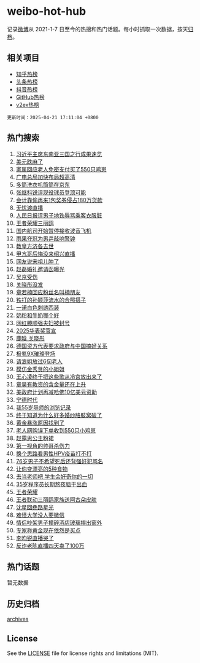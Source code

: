 # weibo-hot-hub

记录[微博](https://www.weibo.com)从 2021-1-7 日至今的热搜和热门话题。每小时抓取一次数据，按天[归档](archives)。

## 相关项目

- [知乎热榜](https://github.com/lonnyzhang423/zhihu-hot-hub)
- [头条热榜](https://github.com/lonnyzhang423/toutiao-hot-hub)
- [抖音热榜](https://github.com/lonnyzhang423/douyin-hot-hub)
- [GitHub热榜](https://github.com/lonnyzhang423/github-hot-hub)
- [v2ex热榜](https://github.com/lonnyzhang423/v2ex-hot-hub)


`更新时间：2025-04-21 17:11:04 +0800`

## 热门搜索

1. [习近平主席东南亚三国之行成果速览](https://m.weibo.cn/search?containerid=100103type%3D1%26t%3D10%26q%3D%23%E4%B9%A0%E8%BF%91%E5%B9%B3%E4%B8%BB%E5%B8%AD%E4%B8%9C%E5%8D%97%E4%BA%9A%E4%B8%89%E5%9B%BD%E4%B9%8B%E8%A1%8C%E6%88%90%E6%9E%9C%E9%80%9F%E8%A7%88%23&stream_entry_id=51&isnewpage=1&extparam=seat%3D1%26q%3D%2523%25E4%25B9%25A0%25E8%25BF%2591%25E5%25B9%25B3%25E4%25B8%25BB%25E5%25B8%25AD%25E4%25B8%259C%25E5%258D%2597%25E4%25BA%259A%25E4%25B8%2589%25E5%259B%25BD%25E4%25B9%258B%25E8%25A1%258C%25E6%2588%2590%25E6%259E%259C%25E9%2580%259F%25E8%25A7%2588%2523%26c_type%3D51%26filter_type%3Drealtimehot%26cate%3D10103%26stream_entry_id%3D51%26dgr%3D0%26pos%3D0%26display_time%3D1745226663%26pre_seqid%3D17452266638070282990312)
1. [美元跌麻了](https://m.weibo.cn/search?containerid=100103type%3D1%26t%3D10%26q%3D%23%E7%BE%8E%E5%85%83%E8%B7%8C%E9%BA%BB%E4%BA%86%23&stream_entry_id=31&isnewpage=1&extparam=seat%3D1%26stream_entry_id%3D31%26flag%3D1%26realpos%3D1%26pos%3D0%26q%3D%2523%25E7%25BE%258E%25E5%2585%2583%25E8%25B7%258C%25E9%25BA%25BB%25E4%25BA%2586%2523%26c_type%3D31%26band_rank%3D1%26cate%3D5001%26lcate%3D5001%26filter_type%3Drealtimehot%26dgr%3D0%26display_time%3D1745226663%26pre_seqid%3D17452266638070282990312)
1. [家属回应老人免密支付买了550只鸡崽](https://m.weibo.cn/search?containerid=100103type%3D1%26t%3D10%26q%3D%23%E5%AE%B6%E5%B1%9E%E5%9B%9E%E5%BA%94%E8%80%81%E4%BA%BA%E5%85%8D%E5%AF%86%E6%94%AF%E4%BB%98%E4%B9%B0%E4%BA%86550%E5%8F%AA%E9%B8%A1%E5%B4%BD%23&stream_entry_id=31&isnewpage=1&extparam=seat%3D1%26stream_entry_id%3D31%26flag%3D0%26realpos%3D2%26pos%3D1%26q%3D%2523%25E5%25AE%25B6%25E5%25B1%259E%25E5%259B%259E%25E5%25BA%2594%25E8%2580%2581%25E4%25BA%25BA%25E5%2585%258D%25E5%25AF%2586%25E6%2594%25AF%25E4%25BB%2598%25E4%25B9%25B0%25E4%25BA%2586550%25E5%258F%25AA%25E9%25B8%25A1%25E5%25B4%25BD%2523%26c_type%3D31%26band_rank%3D2%26cate%3D5001%26lcate%3D5001%26filter_type%3Drealtimehot%26dgr%3D0%26display_time%3D1745226663%26pre_seqid%3D17452266638070282990312)
1. [广电总局加快布局超高清](https://m.weibo.cn/search?containerid=100103type%3D1%26t%3D10%26q%3D%23%E5%B9%BF%E7%94%B5%E6%80%BB%E5%B1%80%E5%8A%A0%E5%BF%AB%E5%B8%83%E5%B1%80%E8%B6%85%E9%AB%98%E6%B8%85%23&stream_entry_id=31&isnewpage=1&extparam=seat%3D1%26stream_entry_id%3D31%26flag%3D0%26realpos%3D3%26pos%3D2%26q%3D%2523%25E5%25B9%25BF%25E7%2594%25B5%25E6%2580%25BB%25E5%25B1%2580%25E5%258A%25A0%25E5%25BF%25AB%25E5%25B8%2583%25E5%25B1%2580%25E8%25B6%2585%25E9%25AB%2598%25E6%25B8%2585%2523%26c_type%3D31%26band_rank%3D3%26cate%3D5001%26lcate%3D5001%26filter_type%3Drealtimehot%26dgr%3D0%26display_time%3D1745226663%26pre_seqid%3D17452266638070282990312)
1. [多筒洗衣机筒筒在京东](https://m.weibo.cn/search?containerid=100103type%3D1%26t%3D10%26q%3D%23%E5%A4%9A%E7%AD%92%E6%B4%97%E8%A1%A3%E6%9C%BA%E7%AD%92%E7%AD%92%E5%9C%A8%E4%BA%AC%E4%B8%9C%23&stream_entry_id=31&isnewpage=1&extparam=seat%3D1%26stream_entry_id%3D31%26lcate%3D5001%26topic_ad%3D1%26filter_type%3Drealtimehot%26q%3D%2523%25E5%25A4%259A%25E7%25AD%2592%25E6%25B4%2597%25E8%25A1%25A3%25E6%259C%25BA%25E7%25AD%2592%25E7%25AD%2592%25E5%259C%25A8%25E4%25BA%25AC%25E4%25B8%259C%2523%26dgr%3D0%26adid%3D283328%26is_ad_pos%3D1%26cate%3D5001%26band_rank%3D4%26pos%3D3%26c_type%3D31%26display_time%3D1745226663%26pre_seqid%3D17452266638070282990312)
1. [张继科锐评现役球员登顶可能](https://m.weibo.cn/search?containerid=100103type%3D1%26t%3D10%26q%3D%23%E5%BC%A0%E7%BB%A7%E7%A7%91%E9%94%90%E8%AF%84%E7%8E%B0%E5%BD%B9%E7%90%83%E5%91%98%E7%99%BB%E9%A1%B6%E5%8F%AF%E8%83%BD%23&stream_entry_id=31&isnewpage=1&extparam=seat%3D1%26stream_entry_id%3D31%26flag%3D1%26realpos%3D4%26pos%3D4%26q%3D%2523%25E5%25BC%25A0%25E7%25BB%25A7%25E7%25A7%2591%25E9%2594%2590%25E8%25AF%2584%25E7%258E%25B0%25E5%25BD%25B9%25E7%2590%2583%25E5%2591%2598%25E7%2599%25BB%25E9%25A1%25B6%25E5%258F%25AF%25E8%2583%25BD%2523%26c_type%3D31%26band_rank%3D4%26cate%3D5001%26lcate%3D5001%26filter_type%3Drealtimehot%26dgr%3D0%26display_time%3D1745226663%26pre_seqid%3D17452266638070282990312)
1. [会计靠偷再来1包奖券侵占180万货款](https://m.weibo.cn/search?containerid=100103type%3D1%26t%3D10%26q%3D%23%E4%BC%9A%E8%AE%A1%E9%9D%A0%E5%81%B7%E5%86%8D%E6%9D%A51%E5%8C%85%E5%A5%96%E5%88%B8%E4%BE%B5%E5%8D%A0180%E4%B8%87%E8%B4%A7%E6%AC%BE%23&stream_entry_id=31&isnewpage=1&extparam=seat%3D1%26stream_entry_id%3D31%26flag%3D0%26realpos%3D5%26pos%3D5%26q%3D%2523%25E4%25BC%259A%25E8%25AE%25A1%25E9%259D%25A0%25E5%2581%25B7%25E5%2586%258D%25E6%259D%25A51%25E5%258C%2585%25E5%25A5%2596%25E5%2588%25B8%25E4%25BE%25B5%25E5%258D%25A0180%25E4%25B8%2587%25E8%25B4%25A7%25E6%25AC%25BE%2523%26c_type%3D31%26band_rank%3D5%26cate%3D5001%26lcate%3D5001%26filter_type%3Drealtimehot%26dgr%3D0%26display_time%3D1745226663%26pre_seqid%3D17452266638070282990312)
1. [无忧渡直播](https://m.weibo.cn/search?containerid=100103type%3D1%26t%3D10%26q%3D%23%E6%97%A0%E5%BF%A7%E6%B8%A1%E7%9B%B4%E6%92%AD%23&stream_entry_id=31&isnewpage=1&extparam=seat%3D1%26stream_entry_id%3D31%26flag%3D2%26realpos%3D6%26pos%3D6%26q%3D%2523%25E6%2597%25A0%25E5%25BF%25A7%25E6%25B8%25A1%25E7%259B%25B4%25E6%2592%25AD%2523%26c_type%3D31%26band_rank%3D6%26cate%3D5001%26lcate%3D5001%26filter_type%3Drealtimehot%26dgr%3D0%26display_time%3D1745226663%26pre_seqid%3D17452266638070282990312)
1. [人民日报评男子地铁辱骂乘客衣服脏](https://m.weibo.cn/search?containerid=100103type%3D1%26t%3D10%26q%3D%23%E4%BA%BA%E6%B0%91%E6%97%A5%E6%8A%A5%E8%AF%84%E7%94%B7%E5%AD%90%E5%9C%B0%E9%93%81%E8%BE%B1%E9%AA%82%E4%B9%98%E5%AE%A2%E8%A1%A3%E6%9C%8D%E8%84%8F%23&stream_entry_id=31&isnewpage=1&extparam=seat%3D1%26stream_entry_id%3D31%26flag%3D0%26realpos%3D7%26pos%3D7%26q%3D%2523%25E4%25BA%25BA%25E6%25B0%2591%25E6%2597%25A5%25E6%258A%25A5%25E8%25AF%2584%25E7%2594%25B7%25E5%25AD%2590%25E5%259C%25B0%25E9%2593%2581%25E8%25BE%25B1%25E9%25AA%2582%25E4%25B9%2598%25E5%25AE%25A2%25E8%25A1%25A3%25E6%259C%258D%25E8%2584%258F%2523%26c_type%3D31%26band_rank%3D7%26cate%3D5001%26lcate%3D5001%26filter_type%3Drealtimehot%26dgr%3D0%26display_time%3D1745226663%26pre_seqid%3D17452266638070282990312)
1. [王者荣耀三丽鸥](https://m.weibo.cn/search?containerid=100103type%3D1%26t%3D10%26q%3D%E7%8E%8B%E8%80%85%E8%8D%A3%E8%80%80%E4%B8%89%E4%B8%BD%E9%B8%A5&stream_entry_id=31&isnewpage=1&extparam=seat%3D1%26stream_entry_id%3D31%26flag%3D0%26realpos%3D8%26pos%3D8%26q%3D%25E7%258E%258B%25E8%2580%2585%25E8%258D%25A3%25E8%2580%2580%25E4%25B8%2589%25E4%25B8%25BD%25E9%25B8%25A5%26c_type%3D31%26band_rank%3D8%26cate%3D5001%26lcate%3D5001%26filter_type%3Drealtimehot%26dgr%3D0%26display_time%3D1745226663%26pre_seqid%3D17452266638070282990312)
1. [国内航司开始暂停接收波音飞机](https://m.weibo.cn/search?containerid=100103type%3D1%26t%3D10%26q%3D%23%E5%9B%BD%E5%86%85%E8%88%AA%E5%8F%B8%E5%BC%80%E5%A7%8B%E6%9A%82%E5%81%9C%E6%8E%A5%E6%94%B6%E6%B3%A2%E9%9F%B3%E9%A3%9E%E6%9C%BA%23&stream_entry_id=31&isnewpage=1&extparam=seat%3D1%26stream_entry_id%3D31%26flag%3D1%26realpos%3D9%26pos%3D9%26q%3D%2523%25E5%259B%25BD%25E5%2586%2585%25E8%2588%25AA%25E5%258F%25B8%25E5%25BC%2580%25E5%25A7%258B%25E6%259A%2582%25E5%2581%259C%25E6%258E%25A5%25E6%2594%25B6%25E6%25B3%25A2%25E9%259F%25B3%25E9%25A3%259E%25E6%259C%25BA%2523%26c_type%3D31%26band_rank%3D9%26cate%3D5001%26lcate%3D5001%26filter_type%3Drealtimehot%26dgr%3D0%26display_time%3D1745226663%26pre_seqid%3D17452266638070282990312)
1. [雨果夺冠为男乒敲响警钟](https://m.weibo.cn/search?containerid=100103type%3D1%26t%3D10%26q%3D%23%E9%9B%A8%E6%9E%9C%E5%A4%BA%E5%86%A0%E4%B8%BA%E7%94%B7%E4%B9%92%E6%95%B2%E5%93%8D%E8%AD%A6%E9%92%9F%23&stream_entry_id=31&isnewpage=1&extparam=seat%3D1%26stream_entry_id%3D31%26flag%3D1%26realpos%3D10%26pos%3D10%26q%3D%2523%25E9%259B%25A8%25E6%259E%259C%25E5%25A4%25BA%25E5%2586%25A0%25E4%25B8%25BA%25E7%2594%25B7%25E4%25B9%2592%25E6%2595%25B2%25E5%2593%258D%25E8%25AD%25A6%25E9%2592%259F%2523%26c_type%3D31%26band_rank%3D10%26cate%3D5001%26lcate%3D5001%26filter_type%3Drealtimehot%26dgr%3D0%26display_time%3D1745226663%26pre_seqid%3D17452266638070282990312)
1. [教皇方济各去世](https://m.weibo.cn/search?containerid=100103type%3D1%26t%3D10%26q%3D%23%E6%95%99%E7%9A%87%E6%96%B9%E6%B5%8E%E5%90%84%E5%8E%BB%E4%B8%96%23&stream_entry_id=31&isnewpage=1&extparam=seat%3D1%26stream_entry_id%3D31%26flag%3D1%26realpos%3D11%26pos%3D11%26q%3D%2523%25E6%2595%2599%25E7%259A%2587%25E6%2596%25B9%25E6%25B5%258E%25E5%2590%2584%25E5%258E%25BB%25E4%25B8%2596%2523%26c_type%3D31%26band_rank%3D11%26cate%3D5001%26lcate%3D5001%26filter_type%3Drealtimehot%26dgr%3D0%26display_time%3D1745226663%26pre_seqid%3D17452266638070282990312)
1. [甲亢哥后悔没来绍兴直播](https://m.weibo.cn/search?containerid=100103type%3D1%26t%3D10%26q%3D%23%E7%94%B2%E4%BA%A2%E5%93%A5%E5%90%8E%E6%82%94%E6%B2%A1%E6%9D%A5%E7%BB%8D%E5%85%B4%E7%9B%B4%E6%92%AD%23&stream_entry_id=31&isnewpage=1&extparam=seat%3D1%26stream_entry_id%3D31%26flag%3D0%26realpos%3D12%26pos%3D12%26q%3D%2523%25E7%2594%25B2%25E4%25BA%25A2%25E5%2593%25A5%25E5%2590%258E%25E6%2582%2594%25E6%25B2%25A1%25E6%259D%25A5%25E7%25BB%258D%25E5%2585%25B4%25E7%259B%25B4%25E6%2592%25AD%2523%26c_type%3D31%26band_rank%3D12%26cate%3D5001%26lcate%3D5001%26filter_type%3Drealtimehot%26dgr%3D0%26display_time%3D1745226663%26pre_seqid%3D17452266638070282990312)
1. [网友说宋祖儿肿了](https://m.weibo.cn/search?containerid=100103type%3D1%26t%3D10%26q%3D%23%E7%BD%91%E5%8F%8B%E8%AF%B4%E5%AE%8B%E7%A5%96%E5%84%BF%E8%82%BF%E4%BA%86%23&stream_entry_id=31&isnewpage=1&extparam=seat%3D1%26stream_entry_id%3D31%26flag%3D1%26realpos%3D13%26pos%3D13%26q%3D%2523%25E7%25BD%2591%25E5%258F%258B%25E8%25AF%25B4%25E5%25AE%258B%25E7%25A5%2596%25E5%2584%25BF%25E8%2582%25BF%25E4%25BA%2586%2523%26c_type%3D31%26band_rank%3D13%26cate%3D5001%26lcate%3D5001%26filter_type%3Drealtimehot%26dgr%3D0%26display_time%3D1745226663%26pre_seqid%3D17452266638070282990312)
1. [赵磊婚礼邀请函曝光](https://m.weibo.cn/search?containerid=100103type%3D1%26t%3D10%26q%3D%23%E8%B5%B5%E7%A3%8A%E5%A9%9A%E7%A4%BC%E9%82%80%E8%AF%B7%E5%87%BD%E6%9B%9D%E5%85%89%23&stream_entry_id=31&isnewpage=1&extparam=seat%3D1%26stream_entry_id%3D31%26flag%3D1%26realpos%3D14%26pos%3D14%26q%3D%2523%25E8%25B5%25B5%25E7%25A3%258A%25E5%25A9%259A%25E7%25A4%25BC%25E9%2582%2580%25E8%25AF%25B7%25E5%2587%25BD%25E6%259B%259D%25E5%2585%2589%2523%26c_type%3D31%26band_rank%3D14%26cate%3D5001%26lcate%3D5001%26filter_type%3Drealtimehot%26dgr%3D0%26display_time%3D1745226663%26pre_seqid%3D17452266638070282990312)
1. [吴京受伤](https://m.weibo.cn/search?containerid=100103type%3D1%26t%3D10%26q%3D%E5%90%B4%E4%BA%AC%E5%8F%97%E4%BC%A4&stream_entry_id=31&isnewpage=1&extparam=seat%3D1%26stream_entry_id%3D31%26flag%3D1%26realpos%3D15%26pos%3D15%26q%3D%25E5%2590%25B4%25E4%25BA%25AC%25E5%258F%2597%25E4%25BC%25A4%26c_type%3D31%26band_rank%3D15%26cate%3D5001%26lcate%3D5001%26filter_type%3Drealtimehot%26dgr%3D0%26display_time%3D1745226663%26pre_seqid%3D17452266638070282990312)
1. [关晓彤没发](https://m.weibo.cn/search?containerid=100103type%3D1%26t%3D10%26q%3D%E5%85%B3%E6%99%93%E5%BD%A4%E6%B2%A1%E5%8F%91&stream_entry_id=31&isnewpage=1&extparam=seat%3D1%26stream_entry_id%3D31%26flag%3D2%26realpos%3D16%26pos%3D16%26q%3D%25E5%2585%25B3%25E6%2599%2593%25E5%25BD%25A4%25E6%25B2%25A1%25E5%258F%2591%26c_type%3D31%26band_rank%3D16%26cate%3D5001%26lcate%3D5001%26filter_type%3Drealtimehot%26dgr%3D0%26display_time%3D1745226663%26pre_seqid%3D17452266638070282990312)
1. [章若楠回应粉丝名叫楠朋友](https://m.weibo.cn/search?containerid=100103type%3D1%26t%3D10%26q%3D%E7%AB%A0%E8%8B%A5%E6%A5%A0%E5%9B%9E%E5%BA%94%E7%B2%89%E4%B8%9D%E5%90%8D%E5%8F%AB%E6%A5%A0%E6%9C%8B%E5%8F%8B&stream_entry_id=31&isnewpage=1&extparam=seat%3D1%26stream_entry_id%3D31%26flag%3D0%26realpos%3D17%26pos%3D17%26q%3D%25E7%25AB%25A0%25E8%258B%25A5%25E6%25A5%25A0%25E5%259B%259E%25E5%25BA%2594%25E7%25B2%2589%25E4%25B8%259D%25E5%2590%258D%25E5%258F%25AB%25E6%25A5%25A0%25E6%259C%258B%25E5%258F%258B%26c_type%3D31%26band_rank%3D17%26cate%3D5001%26lcate%3D5001%26filter_type%3Drealtimehot%26dgr%3D0%26display_time%3D1745226663%26pre_seqid%3D17452266638070282990312)
1. [铁打的孙颖莎流水的合照搭子](https://m.weibo.cn/search?containerid=100103type%3D1%26t%3D10%26q%3D%23%E9%93%81%E6%89%93%E7%9A%84%E5%AD%99%E9%A2%96%E8%8E%8E%E6%B5%81%E6%B0%B4%E7%9A%84%E5%90%88%E7%85%A7%E6%90%AD%E5%AD%90%23&stream_entry_id=31&isnewpage=1&extparam=seat%3D1%26stream_entry_id%3D31%26flag%3D1%26realpos%3D18%26pos%3D18%26q%3D%2523%25E9%2593%2581%25E6%2589%2593%25E7%259A%2584%25E5%25AD%2599%25E9%25A2%2596%25E8%258E%258E%25E6%25B5%2581%25E6%25B0%25B4%25E7%259A%2584%25E5%2590%2588%25E7%2585%25A7%25E6%2590%25AD%25E5%25AD%2590%2523%26c_type%3D31%26band_rank%3D18%26cate%3D5001%26lcate%3D5001%26filter_type%3Drealtimehot%26dgr%3D0%26display_time%3D1745226663%26pre_seqid%3D17452266638070282990312)
1. [一诺白色刺绣西装](https://m.weibo.cn/search?containerid=100103type%3D1%26t%3D10%26q%3D%23%E4%B8%80%E8%AF%BA%E7%99%BD%E8%89%B2%E5%88%BA%E7%BB%A3%E8%A5%BF%E8%A3%85%23&stream_entry_id=31&isnewpage=1&extparam=seat%3D1%26stream_entry_id%3D31%26flag%3D1%26realpos%3D19%26pos%3D19%26q%3D%2523%25E4%25B8%2580%25E8%25AF%25BA%25E7%2599%25BD%25E8%2589%25B2%25E5%2588%25BA%25E7%25BB%25A3%25E8%25A5%25BF%25E8%25A3%2585%2523%26c_type%3D31%26band_rank%3D19%26cate%3D5001%26lcate%3D5001%26filter_type%3Drealtimehot%26dgr%3D0%26display_time%3D1745226663%26pre_seqid%3D17452266638070282990312)
1. [奶粉和牛奶哪个好](https://m.weibo.cn/search?containerid=100103type%3D1%26t%3D10%26q%3D%E5%A5%B6%E7%B2%89%E5%92%8C%E7%89%9B%E5%A5%B6%E5%93%AA%E4%B8%AA%E5%A5%BD&stream_entry_id=31&isnewpage=1&extparam=seat%3D1%26stream_entry_id%3D31%26flag%3D1%26realpos%3D20%26is_ai_ask%3D1%26pos%3D20%26q%3D%25E5%25A5%25B6%25E7%25B2%2589%25E5%2592%258C%25E7%2589%259B%25E5%25A5%25B6%25E5%2593%25AA%25E4%25B8%25AA%25E5%25A5%25BD%26c_type%3D31%26band_rank%3D20%26cate%3D5001%26lcate%3D5001%26filter_type%3Drealtimehot%26dgr%3D0%26display_time%3D1745226663%26pre_seqid%3D17452266638070282990312)
1. [网红滕顺强夫妇被封号](https://m.weibo.cn/search?containerid=100103type%3D1%26t%3D10%26q%3D%23%E7%BD%91%E7%BA%A2%E6%BB%95%E9%A1%BA%E5%BC%BA%E5%A4%AB%E5%A6%87%E8%A2%AB%E5%B0%81%E5%8F%B7%23&stream_entry_id=31&isnewpage=1&extparam=seat%3D1%26stream_entry_id%3D31%26flag%3D1%26realpos%3D21%26pos%3D21%26q%3D%2523%25E7%25BD%2591%25E7%25BA%25A2%25E6%25BB%2595%25E9%25A1%25BA%25E5%25BC%25BA%25E5%25A4%25AB%25E5%25A6%2587%25E8%25A2%25AB%25E5%25B0%2581%25E5%258F%25B7%2523%26c_type%3D31%26band_rank%3D21%26cate%3D5001%26lcate%3D5001%26filter_type%3Drealtimehot%26dgr%3D0%26display_time%3D1745226663%26pre_seqid%3D17452266638070282990312)
1. [2025华表奖官宣](https://m.weibo.cn/search?containerid=100103type%3D1%26t%3D10%26q%3D%232025%E5%8D%8E%E8%A1%A8%E5%A5%96%E5%AE%98%E5%AE%A3%23&stream_entry_id=31&isnewpage=1&extparam=seat%3D1%26stream_entry_id%3D31%26flag%3D0%26realpos%3D22%26pos%3D22%26q%3D%25232025%25E5%258D%258E%25E8%25A1%25A8%25E5%25A5%2596%25E5%25AE%2598%25E5%25AE%25A3%2523%26c_type%3D31%26band_rank%3D22%26cate%3D5001%26lcate%3D5001%26filter_type%3Drealtimehot%26dgr%3D0%26display_time%3D1745226663%26pre_seqid%3D17452266638070282990312)
1. [鹿晗 关晓彤](https://m.weibo.cn/search?containerid=100103type%3D1%26t%3D10%26q%3D%E9%B9%BF%E6%99%97+%E5%85%B3%E6%99%93%E5%BD%A4&stream_entry_id=31&isnewpage=1&extparam=seat%3D1%26stream_entry_id%3D31%26flag%3D2%26realpos%3D23%26pos%3D23%26q%3D%25E9%25B9%25BF%25E6%2599%2597%2520%25E5%2585%25B3%25E6%2599%2593%25E5%25BD%25A4%26c_type%3D31%26band_rank%3D23%26cate%3D5001%26lcate%3D5001%26filter_type%3Drealtimehot%26dgr%3D0%26display_time%3D1745226663%26pre_seqid%3D17452266638070282990312)
1. [德国资方代表要求政府与中国搞好关系](https://m.weibo.cn/search?containerid=100103type%3D1%26t%3D10%26q%3D%23%E5%BE%B7%E5%9B%BD%E8%B5%84%E6%96%B9%E4%BB%A3%E8%A1%A8%E8%A6%81%E6%B1%82%E6%94%BF%E5%BA%9C%E4%B8%8E%E4%B8%AD%E5%9B%BD%E6%90%9E%E5%A5%BD%E5%85%B3%E7%B3%BB%23&stream_entry_id=31&isnewpage=1&extparam=seat%3D1%26stream_entry_id%3D31%26flag%3D1%26realpos%3D24%26pos%3D24%26q%3D%2523%25E5%25BE%25B7%25E5%259B%25BD%25E8%25B5%2584%25E6%2596%25B9%25E4%25BB%25A3%25E8%25A1%25A8%25E8%25A6%2581%25E6%25B1%2582%25E6%2594%25BF%25E5%25BA%259C%25E4%25B8%258E%25E4%25B8%25AD%25E5%259B%25BD%25E6%2590%259E%25E5%25A5%25BD%25E5%2585%25B3%25E7%25B3%25BB%2523%26c_type%3D31%26band_rank%3D24%26cate%3D5001%26lcate%3D5001%26filter_type%3Drealtimehot%26dgr%3D0%26display_time%3D1745226663%26pre_seqid%3D17452266638070282990312)
1. [极氪9X璀璨登场](https://m.weibo.cn/search?containerid=100103type%3D1%26t%3D10%26q%3D%23%E6%9E%81%E6%B0%AA9X%E7%92%80%E7%92%A8%E7%99%BB%E5%9C%BA%23&stream_entry_id=31&isnewpage=1&extparam=seat%3D1%26stream_entry_id%3D31%26flag%3D1%26realpos%3D25%26pos%3D25%26q%3D%2523%25E6%259E%2581%25E6%25B0%25AA9X%25E7%2592%2580%25E7%2592%25A8%25E7%2599%25BB%25E5%259C%25BA%2523%26c_type%3D31%26band_rank%3D25%26cate%3D5001%26lcate%3D5001%26filter_type%3Drealtimehot%26dgr%3D0%26display_time%3D1745226663%26pre_seqid%3D17452266638070282990312)
1. [请浪姐放过6旬老人](https://m.weibo.cn/search?containerid=100103type%3D1%26t%3D10%26q%3D%E8%AF%B7%E6%B5%AA%E5%A7%90%E6%94%BE%E8%BF%876%E6%97%AC%E8%80%81%E4%BA%BA&stream_entry_id=31&isnewpage=1&extparam=seat%3D1%26stream_entry_id%3D31%26flag%3D0%26realpos%3D26%26pos%3D26%26q%3D%25E8%25AF%25B7%25E6%25B5%25AA%25E5%25A7%2590%25E6%2594%25BE%25E8%25BF%25876%25E6%2597%25AC%25E8%2580%2581%25E4%25BA%25BA%26c_type%3D31%26band_rank%3D26%26cate%3D5001%26lcate%3D5001%26filter_type%3Drealtimehot%26dgr%3D0%26display_time%3D1745226663%26pre_seqid%3D17452266638070282990312)
1. [模仿金秀贤的小姐姐](https://m.weibo.cn/search?containerid=100103type%3D1%26t%3D10%26q%3D%E6%A8%A1%E4%BB%BF%E9%87%91%E7%A7%80%E8%B4%A4%E7%9A%84%E5%B0%8F%E5%A7%90%E5%A7%90&stream_entry_id=31&isnewpage=1&extparam=seat%3D1%26stream_entry_id%3D31%26flag%3D1%26realpos%3D27%26pos%3D27%26q%3D%25E6%25A8%25A1%25E4%25BB%25BF%25E9%2587%2591%25E7%25A7%2580%25E8%25B4%25A4%25E7%259A%2584%25E5%25B0%258F%25E5%25A7%2590%25E5%25A7%2590%26c_type%3D31%26band_rank%3D27%26cate%3D5001%26lcate%3D5001%26filter_type%3Drealtimehot%26dgr%3D0%26display_time%3D1745226663%26pre_seqid%3D17452266638070282990312)
1. [王心凌终于把这些歌从冷宫放出来了](https://m.weibo.cn/search?containerid=100103type%3D1%26t%3D10%26q%3D%E7%8E%8B%E5%BF%83%E5%87%8C%E7%BB%88%E4%BA%8E%E6%8A%8A%E8%BF%99%E4%BA%9B%E6%AD%8C%E4%BB%8E%E5%86%B7%E5%AE%AB%E6%94%BE%E5%87%BA%E6%9D%A5%E4%BA%86&stream_entry_id=31&isnewpage=1&extparam=seat%3D1%26stream_entry_id%3D31%26flag%3D1%26realpos%3D28%26pos%3D28%26q%3D%25E7%258E%258B%25E5%25BF%2583%25E5%2587%258C%25E7%25BB%2588%25E4%25BA%258E%25E6%258A%258A%25E8%25BF%2599%25E4%25BA%259B%25E6%25AD%258C%25E4%25BB%258E%25E5%2586%25B7%25E5%25AE%25AB%25E6%2594%25BE%25E5%2587%25BA%25E6%259D%25A5%25E4%25BA%2586%26c_type%3D31%26band_rank%3D28%26cate%3D5001%26lcate%3D5001%26filter_type%3Drealtimehot%26dgr%3D0%26display_time%3D1745226663%26pre_seqid%3D17452266638070282990312)
1. [章昊有教资的含金量还在上升](https://m.weibo.cn/search?containerid=100103type%3D1%26t%3D10%26q%3D%E7%AB%A0%E6%98%8A%E6%9C%89%E6%95%99%E8%B5%84%E7%9A%84%E5%90%AB%E9%87%91%E9%87%8F%E8%BF%98%E5%9C%A8%E4%B8%8A%E5%8D%87&stream_entry_id=31&isnewpage=1&extparam=seat%3D1%26stream_entry_id%3D31%26flag%3D1%26realpos%3D29%26pos%3D29%26q%3D%25E7%25AB%25A0%25E6%2598%258A%25E6%259C%2589%25E6%2595%2599%25E8%25B5%2584%25E7%259A%2584%25E5%2590%25AB%25E9%2587%2591%25E9%2587%258F%25E8%25BF%2598%25E5%259C%25A8%25E4%25B8%258A%25E5%258D%2587%26c_type%3D31%26band_rank%3D29%26cate%3D5001%26lcate%3D5001%26filter_type%3Drealtimehot%26dgr%3D0%26display_time%3D1745226663%26pre_seqid%3D17452266638070282990312)
1. [美政府计划再减哈佛10亿美元资助](https://m.weibo.cn/search?containerid=100103type%3D1%26t%3D10%26q%3D%23%E7%BE%8E%E6%94%BF%E5%BA%9C%E8%AE%A1%E5%88%92%E5%86%8D%E5%87%8F%E5%93%88%E4%BD%9B10%E4%BA%BF%E7%BE%8E%E5%85%83%E8%B5%84%E5%8A%A9%23&stream_entry_id=31&isnewpage=1&extparam=seat%3D1%26stream_entry_id%3D31%26flag%3D1%26realpos%3D30%26pos%3D30%26q%3D%2523%25E7%25BE%258E%25E6%2594%25BF%25E5%25BA%259C%25E8%25AE%25A1%25E5%2588%2592%25E5%2586%258D%25E5%2587%258F%25E5%2593%2588%25E4%25BD%259B10%25E4%25BA%25BF%25E7%25BE%258E%25E5%2585%2583%25E8%25B5%2584%25E5%258A%25A9%2523%26c_type%3D31%26band_rank%3D30%26cate%3D5001%26lcate%3D5001%26filter_type%3Drealtimehot%26dgr%3D0%26display_time%3D1745226663%26pre_seqid%3D17452266638070282990312)
1. [宁德时代](https://m.weibo.cn/search?containerid=100103type%3D1%26t%3D10%26q%3D%E5%AE%81%E5%BE%B7%E6%97%B6%E4%BB%A3&stream_entry_id=31&isnewpage=1&extparam=seat%3D1%26stream_entry_id%3D31%26flag%3D1%26realpos%3D31%26pos%3D31%26q%3D%25E5%25AE%2581%25E5%25BE%25B7%25E6%2597%25B6%25E4%25BB%25A3%26c_type%3D31%26band_rank%3D31%26cate%3D5001%26lcate%3D5001%26filter_type%3Drealtimehot%26dgr%3D0%26display_time%3D1745226663%26pre_seqid%3D17452266638070282990312)
1. [我55岁导师的浏览记录](https://m.weibo.cn/search?containerid=100103type%3D1%26t%3D10%26q%3D%E6%88%9155%E5%B2%81%E5%AF%BC%E5%B8%88%E7%9A%84%E6%B5%8F%E8%A7%88%E8%AE%B0%E5%BD%95&stream_entry_id=31&isnewpage=1&extparam=seat%3D1%26stream_entry_id%3D31%26flag%3D0%26realpos%3D32%26pos%3D32%26q%3D%25E6%2588%259155%25E5%25B2%2581%25E5%25AF%25BC%25E5%25B8%2588%25E7%259A%2584%25E6%25B5%258F%25E8%25A7%2588%25E8%25AE%25B0%25E5%25BD%2595%26c_type%3D31%26band_rank%3D32%26cate%3D5001%26lcate%3D5001%26filter_type%3Drealtimehot%26dgr%3D0%26display_time%3D1745226663%26pre_seqid%3D17452266638070282990312)
1. [终于知道为什么好多婚纱胳肢窝破了](https://m.weibo.cn/search?containerid=100103type%3D1%26t%3D10%26q%3D%E7%BB%88%E4%BA%8E%E7%9F%A5%E9%81%93%E4%B8%BA%E4%BB%80%E4%B9%88%E5%A5%BD%E5%A4%9A%E5%A9%9A%E7%BA%B1%E8%83%B3%E8%82%A2%E7%AA%9D%E7%A0%B4%E4%BA%86&stream_entry_id=31&isnewpage=1&extparam=seat%3D1%26stream_entry_id%3D31%26flag%3D1%26realpos%3D33%26pos%3D33%26q%3D%25E7%25BB%2588%25E4%25BA%258E%25E7%259F%25A5%25E9%2581%2593%25E4%25B8%25BA%25E4%25BB%2580%25E4%25B9%2588%25E5%25A5%25BD%25E5%25A4%259A%25E5%25A9%259A%25E7%25BA%25B1%25E8%2583%25B3%25E8%2582%25A2%25E7%25AA%259D%25E7%25A0%25B4%25E4%25BA%2586%26c_type%3D31%26band_rank%3D33%26cate%3D5001%26lcate%3D5001%26filter_type%3Drealtimehot%26dgr%3D0%26display_time%3D1745226663%26pre_seqid%3D17452266638070282990312)
1. [黄金暴涨原因找到了](https://m.weibo.cn/search?containerid=100103type%3D1%26t%3D10%26q%3D%23%E9%BB%84%E9%87%91%E6%9A%B4%E6%B6%A8%E5%8E%9F%E5%9B%A0%E6%89%BE%E5%88%B0%E4%BA%86%23&stream_entry_id=31&isnewpage=1&extparam=seat%3D1%26stream_entry_id%3D31%26flag%3D1%26realpos%3D34%26pos%3D34%26q%3D%2523%25E9%25BB%2584%25E9%2587%2591%25E6%259A%25B4%25E6%25B6%25A8%25E5%258E%259F%25E5%259B%25A0%25E6%2589%25BE%25E5%2588%25B0%25E4%25BA%2586%2523%26c_type%3D31%26band_rank%3D34%26cate%3D5001%26lcate%3D5001%26filter_type%3Drealtimehot%26dgr%3D0%26display_time%3D1745226663%26pre_seqid%3D17452266638070282990312)
1. [老人网购误下单收到550只小鸡崽](https://m.weibo.cn/search?containerid=100103type%3D1%26t%3D10%26q%3D%23%E8%80%81%E4%BA%BA%E7%BD%91%E8%B4%AD%E8%AF%AF%E4%B8%8B%E5%8D%95%E6%94%B6%E5%88%B0550%E5%8F%AA%E5%B0%8F%E9%B8%A1%E5%B4%BD%23&stream_entry_id=31&isnewpage=1&extparam=seat%3D1%26stream_entry_id%3D31%26flag%3D0%26realpos%3D35%26pos%3D35%26q%3D%2523%25E8%2580%2581%25E4%25BA%25BA%25E7%25BD%2591%25E8%25B4%25AD%25E8%25AF%25AF%25E4%25B8%258B%25E5%258D%2595%25E6%2594%25B6%25E5%2588%25B0550%25E5%258F%25AA%25E5%25B0%258F%25E9%25B8%25A1%25E5%25B4%25BD%2523%26c_type%3D31%26band_rank%3D35%26cate%3D5001%26lcate%3D5001%26filter_type%3Drealtimehot%26dgr%3D0%26display_time%3D1745226663%26pre_seqid%3D17452266638070282990312)
1. [赵露思公主粉裙](https://m.weibo.cn/search?containerid=100103type%3D1%26t%3D10%26q%3D%23%E8%B5%B5%E9%9C%B2%E6%80%9D%E5%85%AC%E4%B8%BB%E7%B2%89%E8%A3%99%23&stream_entry_id=31&isnewpage=1&extparam=seat%3D1%26stream_entry_id%3D31%26flag%3D1%26realpos%3D36%26pos%3D36%26q%3D%2523%25E8%25B5%25B5%25E9%259C%25B2%25E6%2580%259D%25E5%2585%25AC%25E4%25B8%25BB%25E7%25B2%2589%25E8%25A3%2599%2523%26c_type%3D31%26band_rank%3D36%26cate%3D5001%26lcate%3D5001%26filter_type%3Drealtimehot%26dgr%3D0%26display_time%3D1745226663%26pre_seqid%3D17452266638070282990312)
1. [第一视角的帅哥杀伤力](https://m.weibo.cn/search?containerid=100103type%3D1%26t%3D10%26q%3D%E7%AC%AC%E4%B8%80%E8%A7%86%E8%A7%92%E7%9A%84%E5%B8%85%E5%93%A5%E6%9D%80%E4%BC%A4%E5%8A%9B&stream_entry_id=31&isnewpage=1&extparam=seat%3D1%26stream_entry_id%3D31%26flag%3D1%26realpos%3D37%26pos%3D37%26q%3D%25E7%25AC%25AC%25E4%25B8%2580%25E8%25A7%2586%25E8%25A7%2592%25E7%259A%2584%25E5%25B8%2585%25E5%2593%25A5%25E6%259D%2580%25E4%25BC%25A4%25E5%258A%259B%26c_type%3D31%26band_rank%3D37%26cate%3D5001%26lcate%3D5001%26filter_type%3Drealtimehot%26dgr%3D0%26display_time%3D1745226663%26pre_seqid%3D17452266638070282990312)
1. [换个思路看男性HPV疫苗打不打](https://m.weibo.cn/search?containerid=100103type%3D1%26t%3D10%26q%3D%E6%8D%A2%E4%B8%AA%E6%80%9D%E8%B7%AF%E7%9C%8B%E7%94%B7%E6%80%A7HPV%E7%96%AB%E8%8B%97%E6%89%93%E4%B8%8D%E6%89%93&stream_entry_id=31&isnewpage=1&extparam=seat%3D1%26stream_entry_id%3D31%26flag%3D1%26realpos%3D38%26pos%3D38%26q%3D%25E6%258D%25A2%25E4%25B8%25AA%25E6%2580%259D%25E8%25B7%25AF%25E7%259C%258B%25E7%2594%25B7%25E6%2580%25A7HPV%25E7%2596%25AB%25E8%258B%2597%25E6%2589%2593%25E4%25B8%258D%25E6%2589%2593%26c_type%3D31%26band_rank%3D38%26cate%3D5001%26lcate%3D5001%26filter_type%3Drealtimehot%26dgr%3D0%26display_time%3D1745226663%26pre_seqid%3D17452266638070282990312)
1. [76岁男子不希望死后还背强奸犯骂名](https://m.weibo.cn/search?containerid=100103type%3D1%26t%3D10%26q%3D%2376%E5%B2%81%E7%94%B7%E5%AD%90%E4%B8%8D%E5%B8%8C%E6%9C%9B%E6%AD%BB%E5%90%8E%E8%BF%98%E8%83%8C%E5%BC%BA%E5%A5%B8%E7%8A%AF%E9%AA%82%E5%90%8D%23&stream_entry_id=31&isnewpage=1&extparam=seat%3D1%26stream_entry_id%3D31%26flag%3D1%26realpos%3D39%26pos%3D39%26q%3D%252376%25E5%25B2%2581%25E7%2594%25B7%25E5%25AD%2590%25E4%25B8%258D%25E5%25B8%258C%25E6%259C%259B%25E6%25AD%25BB%25E5%2590%258E%25E8%25BF%2598%25E8%2583%258C%25E5%25BC%25BA%25E5%25A5%25B8%25E7%258A%25AF%25E9%25AA%2582%25E5%2590%258D%2523%26c_type%3D31%26band_rank%3D39%26cate%3D5001%26lcate%3D5001%26filter_type%3Drealtimehot%26dgr%3D0%26display_time%3D1745226663%26pre_seqid%3D17452266638070282990312)
1. [让你变漂亮的5种食物](https://m.weibo.cn/search?containerid=100103type%3D1%26t%3D10%26q%3D%E8%AE%A9%E4%BD%A0%E5%8F%98%E6%BC%82%E4%BA%AE%E7%9A%845%E7%A7%8D%E9%A3%9F%E7%89%A9&stream_entry_id=31&isnewpage=1&extparam=seat%3D1%26stream_entry_id%3D31%26flag%3D1%26realpos%3D40%26pos%3D40%26q%3D%25E8%25AE%25A9%25E4%25BD%25A0%25E5%258F%2598%25E6%25BC%2582%25E4%25BA%25AE%25E7%259A%25845%25E7%25A7%258D%25E9%25A3%259F%25E7%2589%25A9%26c_type%3D31%26band_rank%3D40%26cate%3D5001%26lcate%3D5001%26filter_type%3Drealtimehot%26dgr%3D0%26display_time%3D1745226663%26pre_seqid%3D17452266638070282990312)
1. [去当老师吧 学生会好奇你的一切](https://m.weibo.cn/search?containerid=100103type%3D1%26t%3D10%26q%3D%E5%8E%BB%E5%BD%93%E8%80%81%E5%B8%88%E5%90%A7+%E5%AD%A6%E7%94%9F%E4%BC%9A%E5%A5%BD%E5%A5%87%E4%BD%A0%E7%9A%84%E4%B8%80%E5%88%87&stream_entry_id=31&isnewpage=1&extparam=seat%3D1%26stream_entry_id%3D31%26flag%3D1%26realpos%3D41%26pos%3D41%26q%3D%25E5%258E%25BB%25E5%25BD%2593%25E8%2580%2581%25E5%25B8%2588%25E5%2590%25A7%2520%25E5%25AD%25A6%25E7%2594%259F%25E4%25BC%259A%25E5%25A5%25BD%25E5%25A5%2587%25E4%25BD%25A0%25E7%259A%2584%25E4%25B8%2580%25E5%2588%2587%26c_type%3D31%26band_rank%3D41%26cate%3D5001%26lcate%3D5001%26filter_type%3Drealtimehot%26dgr%3D0%26display_time%3D1745226663%26pre_seqid%3D17452266638070282990312)
1. [35岁程序员长期熬夜脑干出血](https://m.weibo.cn/search?containerid=100103type%3D1%26t%3D10%26q%3D%2335%E5%B2%81%E7%A8%8B%E5%BA%8F%E5%91%98%E9%95%BF%E6%9C%9F%E7%86%AC%E5%A4%9C%E8%84%91%E5%B9%B2%E5%87%BA%E8%A1%80%23&stream_entry_id=31&isnewpage=1&extparam=seat%3D1%26stream_entry_id%3D31%26flag%3D1%26realpos%3D42%26pos%3D42%26q%3D%252335%25E5%25B2%2581%25E7%25A8%258B%25E5%25BA%258F%25E5%2591%2598%25E9%2595%25BF%25E6%259C%259F%25E7%2586%25AC%25E5%25A4%259C%25E8%2584%2591%25E5%25B9%25B2%25E5%2587%25BA%25E8%25A1%2580%2523%26c_type%3D31%26band_rank%3D42%26cate%3D5001%26lcate%3D5001%26filter_type%3Drealtimehot%26dgr%3D0%26display_time%3D1745226663%26pre_seqid%3D17452266638070282990312)
1. [王者荣耀](https://m.weibo.cn/search?containerid=100103type%3D1%26t%3D10%26q%3D%E7%8E%8B%E8%80%85%E8%8D%A3%E8%80%80&stream_entry_id=31&isnewpage=1&extparam=seat%3D1%26stream_entry_id%3D31%26flag%3D0%26realpos%3D43%26pos%3D43%26q%3D%25E7%258E%258B%25E8%2580%2585%25E8%258D%25A3%25E8%2580%2580%26c_type%3D31%26band_rank%3D43%26cate%3D5001%26lcate%3D5001%26filter_type%3Drealtimehot%26dgr%3D0%26display_time%3D1745226663%26pre_seqid%3D17452266638070282990312)
1. [王者联动三丽鸥家族送阿古朵皮肤](https://m.weibo.cn/search?containerid=100103type%3D1%26t%3D10%26q%3D%23%E7%8E%8B%E8%80%85%E8%81%94%E5%8A%A8%E4%B8%89%E4%B8%BD%E9%B8%A5%E5%AE%B6%E6%97%8F%E9%80%81%E9%98%BF%E5%8F%A4%E6%9C%B5%E7%9A%AE%E8%82%A4%23&stream_entry_id=31&isnewpage=1&extparam=seat%3D1%26stream_entry_id%3D31%26flag%3D1%26realpos%3D44%26pos%3D44%26q%3D%2523%25E7%258E%258B%25E8%2580%2585%25E8%2581%2594%25E5%258A%25A8%25E4%25B8%2589%25E4%25B8%25BD%25E9%25B8%25A5%25E5%25AE%25B6%25E6%2597%258F%25E9%2580%2581%25E9%2598%25BF%25E5%258F%25A4%25E6%259C%25B5%25E7%259A%25AE%25E8%2582%25A4%2523%26c_type%3D31%26band_rank%3D44%26cate%3D5001%26lcate%3D5001%26filter_type%3Drealtimehot%26dgr%3D0%26display_time%3D1745226663%26pre_seqid%3D17452266638070282990312)
1. [沈星回彝路星光](https://m.weibo.cn/search?containerid=100103type%3D1%26t%3D10%26q%3D%E6%B2%88%E6%98%9F%E5%9B%9E%E5%BD%9D%E8%B7%AF%E6%98%9F%E5%85%89&stream_entry_id=31&isnewpage=1&extparam=seat%3D1%26stream_entry_id%3D31%26flag%3D1%26realpos%3D45%26pos%3D45%26q%3D%25E6%25B2%2588%25E6%2598%259F%25E5%259B%259E%25E5%25BD%259D%25E8%25B7%25AF%25E6%2598%259F%25E5%2585%2589%26c_type%3D31%26band_rank%3D45%26cate%3D5001%26lcate%3D5001%26filter_type%3Drealtimehot%26dgr%3D0%26display_time%3D1745226663%26pre_seqid%3D17452266638070282990312)
1. [难怪大学没人要微信](https://m.weibo.cn/search?containerid=100103type%3D1%26t%3D10%26q%3D%E9%9A%BE%E6%80%AA%E5%A4%A7%E5%AD%A6%E6%B2%A1%E4%BA%BA%E8%A6%81%E5%BE%AE%E4%BF%A1&stream_entry_id=31&isnewpage=1&extparam=seat%3D1%26stream_entry_id%3D31%26flag%3D0%26realpos%3D46%26pos%3D46%26q%3D%25E9%259A%25BE%25E6%2580%25AA%25E5%25A4%25A7%25E5%25AD%25A6%25E6%25B2%25A1%25E4%25BA%25BA%25E8%25A6%2581%25E5%25BE%25AE%25E4%25BF%25A1%26c_type%3D31%26band_rank%3D46%26cate%3D5001%26lcate%3D5001%26filter_type%3Drealtimehot%26dgr%3D0%26display_time%3D1745226663%26pre_seqid%3D17452266638070282990312)
1. [情侣吵架男子撞碎酒店玻璃摔出窗外](https://m.weibo.cn/search?containerid=100103type%3D1%26t%3D10%26q%3D%23%E6%83%85%E4%BE%A3%E5%90%B5%E6%9E%B6%E7%94%B7%E5%AD%90%E6%92%9E%E7%A2%8E%E9%85%92%E5%BA%97%E7%8E%BB%E7%92%83%E6%91%94%E5%87%BA%E7%AA%97%E5%A4%96%23&stream_entry_id=31&isnewpage=1&extparam=seat%3D1%26stream_entry_id%3D31%26flag%3D0%26realpos%3D47%26pos%3D47%26q%3D%2523%25E6%2583%2585%25E4%25BE%25A3%25E5%2590%25B5%25E6%259E%25B6%25E7%2594%25B7%25E5%25AD%2590%25E6%2592%259E%25E7%25A2%258E%25E9%2585%2592%25E5%25BA%2597%25E7%258E%25BB%25E7%2592%2583%25E6%2591%2594%25E5%2587%25BA%25E7%25AA%2597%25E5%25A4%2596%2523%26c_type%3D31%26band_rank%3D47%26cate%3D5001%26lcate%3D5001%26filter_type%3Drealtimehot%26dgr%3D0%26display_time%3D1745226663%26pre_seqid%3D17452266638070282990312)
1. [专家称黄金现在依然是买点](https://m.weibo.cn/search?containerid=100103type%3D1%26t%3D10%26q%3D%23%E4%B8%93%E5%AE%B6%E7%A7%B0%E9%BB%84%E9%87%91%E7%8E%B0%E5%9C%A8%E4%BE%9D%E7%84%B6%E6%98%AF%E4%B9%B0%E7%82%B9%23&stream_entry_id=31&isnewpage=1&extparam=seat%3D1%26stream_entry_id%3D31%26flag%3D1%26realpos%3D48%26pos%3D48%26q%3D%2523%25E4%25B8%2593%25E5%25AE%25B6%25E7%25A7%25B0%25E9%25BB%2584%25E9%2587%2591%25E7%258E%25B0%25E5%259C%25A8%25E4%25BE%259D%25E7%2584%25B6%25E6%2598%25AF%25E4%25B9%25B0%25E7%2582%25B9%2523%26c_type%3D31%26band_rank%3D48%26cate%3D5001%26lcate%3D5001%26filter_type%3Drealtimehot%26dgr%3D0%26display_time%3D1745226663%26pre_seqid%3D17452266638070282990312)
1. [李昀锐直播哭了](https://m.weibo.cn/search?containerid=100103type%3D1%26t%3D10%26q%3D%23%E6%9D%8E%E6%98%80%E9%94%90%E7%9B%B4%E6%92%AD%E5%93%AD%E4%BA%86%23&stream_entry_id=31&isnewpage=1&extparam=seat%3D1%26stream_entry_id%3D31%26flag%3D0%26realpos%3D49%26pos%3D49%26q%3D%2523%25E6%259D%258E%25E6%2598%2580%25E9%2594%2590%25E7%259B%25B4%25E6%2592%25AD%25E5%2593%25AD%25E4%25BA%2586%2523%26c_type%3D31%26band_rank%3D49%26cate%3D5001%26lcate%3D5001%26filter_type%3Drealtimehot%26dgr%3D0%26display_time%3D1745226663%26pre_seqid%3D17452266638070282990312)
1. [反诈老陈直播四天卖了100万](https://m.weibo.cn/search?containerid=100103type%3D1%26t%3D10%26q%3D%23%E5%8F%8D%E8%AF%88%E8%80%81%E9%99%88%E7%9B%B4%E6%92%AD%E5%9B%9B%E5%A4%A9%E5%8D%96%E4%BA%86100%E4%B8%87%23&stream_entry_id=31&isnewpage=1&extparam=seat%3D1%26stream_entry_id%3D31%26flag%3D0%26realpos%3D50%26pos%3D50%26q%3D%2523%25E5%258F%258D%25E8%25AF%2588%25E8%2580%2581%25E9%2599%2588%25E7%259B%25B4%25E6%2592%25AD%25E5%259B%259B%25E5%25A4%25A9%25E5%258D%2596%25E4%25BA%2586100%25E4%25B8%2587%2523%26c_type%3D31%26band_rank%3D50%26cate%3D5001%26lcate%3D5001%26filter_type%3Drealtimehot%26dgr%3D0%26display_time%3D1745226663%26pre_seqid%3D17452266638070282990312)

## 热门话题

暂无数据

## 历史归档

[archives](archives)

## License

See the [LICENSE](LICENSE) file for license rights and limitations (MIT).
